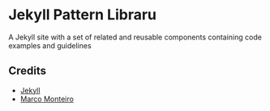 # Jekyll Pattern Libraru

A Jekyll site with a set of related and reusable components containing code examples and guidelines

## Credits

* [Jekyll](https://jekyllrb.com/)
* [Marco Monteiro](https://twitter.com/marcomtr_)